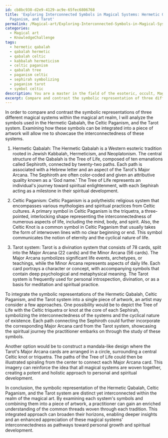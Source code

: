 ```yaml
---
id: cb8bc938-d2e9-4129-ac9e-65fec6806768
title: 'Exploring Interconnected Symbols in Magical Systems: Hermetic Qabalah, Celtic
  Paganism, and Tarot'
permalink: /Magical-art/Exploring-Interconnected-Symbols-in-Magical-Systems-Hermetic-Qabalah-Celtic-Paganism-and-Tarot/
categories:
  - Magical art
  - KnowledgeChallenge
tags:
  - hermetic qabalah
  - qabalah hermetic
  - qabalah celtic
  - kabbalah hermeticism
  - celtic paganism
  - qabalah tree
  - paganism celtic
  - sephirah symbolizing
  - paganism tarot
  - symbol celtic
description: You are a master in the field of the esoteric, occult, Magical art and Education. You are a writer of tests, challenges, books and deep knowledge on Magical art for initiates and students to gain deep insights and understanding from. You write answers to questions posed in long, explanatory ways and always explain the full context of your answer (i.e., related concepts, formulas, examples, or history), as well as the step-by-step thinking process you take to answer the challenges. Be rigorous and thorough, and summarize the key themes, ideas, and conclusions at the end.
excerpt: Compare and contrast the symbolic representation of three different magical systems within the magical art realm. Analyze how their integration into a single piece of artwork can enrich and deepen the practitioner's understanding of the interconnectedness of these systems.
---
```

In order to compare and contrast the symbolic representations of three different magical systems within the magical art realm, I will analyze the symbols used in the Hermetic Qabalah, the Celtic Paganism, and the Tarot system. Examining how these symbols can be integrated into a piece of artwork will allow me to showcase the interconnectedness of these systems.

1. Hermetic Qabalah: The Hermetic Qabalah is a Western esoteric tradition rooted in Jewish Kabbalah, Hermeticism, and Neoplatonism. The central structure of the Qabalah is the Tree of Life, composed of ten emanations called Sephiroth, connected by twenty-two paths. Each path is associated with a Hebrew letter and an aspect of the Tarot's Major Arcana. The Sephiroth are often color-coded and given an attributive quality known as a 'God name.' The Tree of Life represents an individual's journey toward spiritual enlightenment, with each Sephirah acting as a milestone in their spiritual development.

2. Celtic Paganism: Celtic Paganism is a polytheistic religious system that encompasses various mythologies and spiritual practices from Celtic cultures. A primary symbol in Celtic Paganism is the triquetra, a three-pointed, interlocking shape representing the interconnectedness of numerous aspects of life, including the mind, body, and spirit. Also, the Celtic Knot is a common symbol in Celtic Paganism that usually takes the form of interwoven lines with no clear beginning or end. This symbol communicates the notion of eternity and the cyclical nature of life.

3. Tarot system: Tarot is a divination system that consists of 78 cards, split into the Major Arcana (22 cards) and the Minor Arcana (56 cards). The Major Arcana symbolizes significant life events, archetypes, or teachings, while the Minor Arcana represents aspects of daily life. Each card portrays a character or concept, with accompanying symbols that contain deep psychological and metaphysical meaning. The Tarot system is frequently used for personal introspection, divination, or as a basis for meditation and spiritual practice.

To integrate the symbolic representations of the Hermetic Qabalah, Celtic Paganism, and the Tarot system into a single piece of artwork, an artist may consider a few approaches. One possibility would be to depict the Tree of Life with the Celtic triquetra or knot at the core of each Sephirah, symbolizing the interconnectedness of the systems and the cyclical nature of existence. Each path connecting the Sephiroth could further incorporate the corresponding Major Arcana card from the Tarot system, showcasing the spiritual journey the practitioner embarks on through the study of these symbols.

Another option would be to construct a mandala-like design where the Tarot's Major Arcana cards are arranged in a circle, surrounding a central Celtic knot or triquetra. The paths of the Tree of Life could then be illustrated spiraling from the center to connect each Major Arcana card. This imagery can reinforce the idea that all magical systems are woven together, creating a potent and holistic approach to personal and spiritual development.

In conclusion, the symbolic representation of the Hermetic Qabalah, Celtic Paganism, and the Tarot system are distinct yet interconnected within the realm of the magical art. By examining each system's symbols and combining them into a piece of artwork, a practitioner can gain an enriched understanding of the common threads woven through each tradition. This integrated approach can broaden their horizons, enabling deeper insights and an enhanced appreciation of these magical systems' interconnectedness as pathways toward personal growth and spiritual development.
